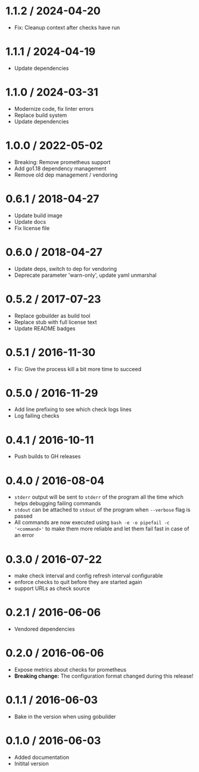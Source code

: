 # 1.1.2 / 2024-04-20

  * Fix: Cleanup context after checks have run

# 1.1.1 / 2024-04-19

  * Update dependencies

# 1.1.0 / 2024-03-31

  * Modernize code, fix linter errors
  * Replace build system
  * Update dependencies

# 1.0.0 / 2022-05-02

  * Breaking: Remove prometheus support
  * Add go1.18 dependency management
  * Remove old dep management / vendoring

# 0.6.1 / 2018-04-27

  * Update build image
  * Update docs
  * Fix license file

# 0.6.0 / 2018-04-27

  * Update deps, switch to dep for vendoring
  * Deprecate parameter 'warn-only', update yaml unmarshal

# 0.5.2 / 2017-07-23

  * Replace gobuilder as build tool
  * Replace stub with full license text
  * Update README badges

# 0.5.1 / 2016-11-30

  * Fix: Give the process kill a bit more time to succeed

# 0.5.0 / 2016-11-29

  * Add line prefixing to see which check logs lines
  * Log failing checks

# 0.4.1 / 2016-10-11

  * Push builds to GH releases

# 0.4.0 / 2016-08-04

  * `stderr` output will be sent to `stderr` of the program all the time which helps debugging failing commands
  * `stdout` can be attached to `stdout` of the program when `--verbose` flag is passed
  * All commands are now executed using `bash -e -o pipefail -c '<command>'` to make them more reliable and let them fail fast in case of an error

# 0.3.0 / 2016-07-22

  * make check interval and config refresh interval configurable
  * enforce checks to quit before they are started again
  * support URLs as check source

# 0.2.1 / 2016-06-06

  * Vendored dependencies

# 0.2.0 / 2016-06-06

  * Expose metrics about checks for prometheus
  * **Breaking change:** The configuration format changed during this release!

# 0.1.1 / 2016-06-03

  * Bake in the version when using gobuilder

# 0.1.0 / 2016-06-03

  * Added documentation
  * Initital version
